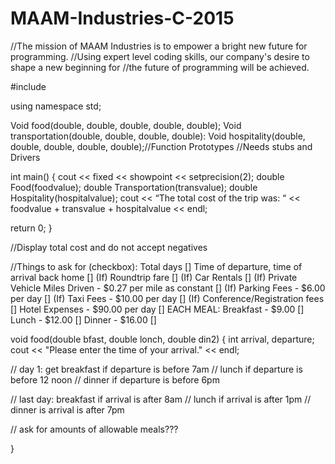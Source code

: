 # MAAM-Industries-C-2015
//The mission of MAAM Industries is to empower a bright new future for programming. 
//Using expert level coding skills, our company's desire to shape a new beginning for 
//the future of programming will be achieved. 

#include <iostream>

using namespace std;

Void food(double, double, double, double, double);
Void transportation(double, double, double, double):
Void hospitality(double, double, double, double, double);//Function Prototypes
//Needs stubs and Drivers

int main()
{
  cout << fixed << showpoint << setprecision(2);
  double Food(foodvalue);
  double Transportation(transvalue);
  double Hospitality(hospitalvalue);
  cout << “The total cost of the trip was: “ << foodvalue + transvalue + hospitalvalue << endl;

  return 0;
}

//Display total cost and do not accept negatives





//Things to ask for (checkbox):
Total days []
Time of departure, time of arrival back home []
(If) Roundtrip fare []
(If) Car Rentals []
(If) Private Vehicle Miles Driven - $0.27 per mile as constant []
(If) Parking Fees - $6.00 per day []
(If) Taxi Fees - $10.00 per day []
(If) Conference/Registration fees []
Hotel Expenses - $90.00 per day []
EACH MEAL:
Breakfast - $9.00 []
Lunch - $12.00 []
Dinner - $16.00 []

void food(double bfast, double lonch, double din2)
{
  int arrival, departure;
  cout << "Please enter the time of your arrival." << endl;
  
  // day 1: get breakfast if departure is before 7am 
  // lunch if departure is before 12 noon
  // dinner if departure is before 6pm
  
  // last day: breakfast if arrival is after 8am 
  // lunch if arrival is after 1pm
  // dinner is arrival is after 7pm 
  
  // ask for amounts of allowable meals??? 
  
}
